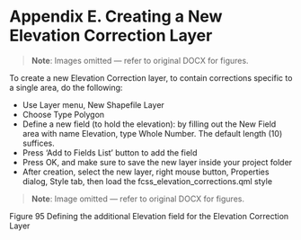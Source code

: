 # Appendix E\. Creating a New Elevation Correction Layer

> **Note**: Images omitted — refer to original DOCX for figures.


To create a new Elevation Correction layer, to contain corrections specific to a single area, do the following:

- Use Layer menu, New Shapefile Layer
- Choose Type Polygon
- Define a new field \(to hold the elevation\): by filling out the New Field area with name Elevation, type Whole Number\. The default length \(10\) suffices\.
- Press ‘Add to Fields List’ button to add the field
- Press OK, and make sure to save the new layer inside your project folder
- After creation, select the new layer, right mouse button, Properties dialog, Style tab, then load the fcss\_elevation\_corrections\.qml style

> **Note**: Image omitted — refer to original DOCX for figures.



Figure 95	Defining the additional Elevation field for the Elevation Correction Layer

# 

